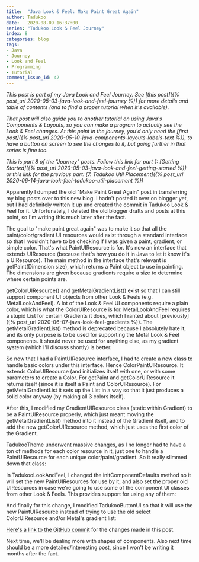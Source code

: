 ```yaml
---
title:  "Java Look & Feel: Make Paint Great Again"
author: Tadukoo
date:   2020-08-09 16:37:00
series: "Tadukoo Look & Feel Journey"
index: 8
categories: blog
tags: 
- Java
- Journey
- Look and Feel
- Programming
- Tutorial
comment_issue_id: 42
---
```

*This post is part of my Java Look and Feel Journey. See [this post]({% post_url 2020-05-03-java-look-and-feel-journey %}) for more details and table of contents (and to find a proper tutorial when it's available).*

*That post will also guide you to another tutorial on using Java's Components & Layouts, so you can make a program to actually see the Look & Feel changes. At this point in the journey, you'd only need the 
[first post]({% post_url 2020-05-10-java-components-layouts-labels-text %}), to have a button on screen to see the changes to it, but going further in that series is fine too.*

*This is part 8 of the "Journey" posts. Follow this link for part 1: [Getting Started]({% post_url 2020-05-03-java-look-and-feel-getting-started %}) or this link for the previous part: 
[7. Tadukoo Util Placement]({% post_url 2020-06-14-java-look-feel-tadukoo-util-placement %})*

Apparently I dumped the old "Make Paint Great Again" post in transferring my blog posts over to this new blog. I hadn't posted it over on blogger yet, but I had definitely written it up and created the commit in 
Tadukoo Look & Feel for it. Unfortunately, I deleted the old blogger drafts and posts at this point, so I'm writing this much later after the fact.

The goal to "make paint great again" was to make it so that all the paint/color/gradient UI resources would exist through a standard interface so that I wouldn't have to be checking if I was given a paint, gradient, 
or simple color. That's what PaintUIResource is for. It's now an interface that extends UIResource (because that's how you do it in Java to let it know it's a UIResource). The main method in the interface that's 
relevant is getPaint(Dimension size), which returns a Paint object to use in painting. The dimensions are given because gradients require a size to determine where certain points are.

<script src="https://gist.github.com/Tadukoo/8b8612ceca3530bfabf0b54abde2497d.js"></script>

getColorUIResource() and getMetalGradientList() exist so that I can still support component UI objects from other Look & Feels (e.g. MetalLookAndFeel). A lot of the Look & Feel UI components require a plain color, 
which is what the ColorUIResource is for. MetalLookAndFeel requires a stupid List<Object> for certain Gradients it does, which I ranted about [previously]({% post_url 2020-06-07-java-look-feel-gradients %}). The 
getMetalGradientList() method is deprecated because I absolutely hate it, and its only purpose is to be used for supporting the Metal Look & Feel components. It should never be used for anything else, as my 
gradient system (which I'll discuss shortly) is better.

So now that I had a PaintUIResource interface, I had to create a new class to handle basic colors under this interface. Hence ColorPaintUIResource. It extends ColorUIResource (and initializes itself with one, or 
with some parameters to create a Color. For getPaint and getColorUIResource it returns itself (since it is itself a Paint and ColorUIResource). For getMetalGradientList it sets up the List<Object> in a way so 
that it just produces a solid color anyway (by making all 3 colors itself).

<script src="https://gist.github.com/Tadukoo/c889941972b24714fd66c4a56f1eba42.js"></script>

After this, I modified my GradientUIResource class (static within Gradient) to be a PaintUIResource properly, which just meant moving the getMetalGradientList() method into it instead of the Gradient itself, and 
to add the new getColorUIResource method, which just uses the first color of the Gradient.

<script src="https://gist.github.com/Tadukoo/2159847b15659722fcfd4da841542332.js"></script>

TadukooTheme underwent massive changes, as I no longer had to have a ton of methods for each color resource in it, just one to handle a PaintUIResource for each unique color/paint/gradient. So it really slimmed 
down that class:

<script src="https://gist.github.com/Tadukoo/1fa1ca4298fcb9cfd675695923b8818f.js"></script>

In TadukooLookAndFeel, I changed the initComponentDefaults method so it will set the new PaintUIResources for use by it, and also set the proper old UIResources in case we're going to use some of the component 
UI classes from other Look & Feels. This provides support for using any of them:

<script src="https://gist.github.com/Tadukoo/d4f65d06d9fb4767ee1aa075ae4ab35c.js"></script>

And finally for this change, I modified TadukooButtonUI so that it will use the new PaintUIResource instead of trying to use the old select ColorUIResource and/or Metal's gradient list:

<script src="https://gist.github.com/Tadukoo/960aea7a7c882b3c8d2bb4d2b91a8fb8.js"></script>

[Here's a link to the GitHub commit](https://github.com/Tadukoo/TadukooUtil/commit/1b6a7996b0c80da661a4802ade30f829f7ad13fc) for the changes made in this post.

Next time, we'll be dealing more with shapes of components. Also next time should be a more detailed/interesting post, since I won't be writing it months after the fact.
